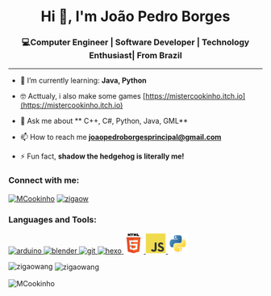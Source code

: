 <h1 align="center">Hi 👋, I'm João Pedro Borges</h1>
<h3 align="center">💻Computer Engineer | Software Developer | Technology Enthusiast| From Brazil</h3>

---

- 🌱 I’m currently learning: **Java, Python**

- 🤓‍ Acttualy, i also make some games [https://mistercookinho.itch.io](https://mistercookinho.itch.io)

- 💬 Ask me about ** C++, C#, Python, Java, GML**

- 📫 How to reach me **joaopedroborgesprincipal@gmail.com**

- ⚡ Fun fact, **shadow the hedgehog is literally me!**

<h3 align="left">Connect with me:</h3>
<p align="left">
<a href="https://twitter.com/MCookinho" target="blank"><img align="center" src="https://raw.githubusercontent.com/rahuldkjain/github-profile-readme-generator/master/src/images/icons/Social/twitter.svg" alt="MCookinho" height="30" width="40" /></a>
<a href="https://www.instagram.com/_peuborges_/" target="blank"><img align="center" src="https://raw.githubusercontent.com/rahuldkjain/github-profile-readme-generator/master/src/images/icons/Social/instagram.svg" alt="zigaow" height="30" width="40" /></a>
</p>

<h3 align="left">Languages and Tools:</h3>
<p align="left"> <a href="https://www.arduino.cc/" target="_blank" rel="noreferrer"> <img src="https://cdn.worldvectorlogo.com/logos/arduino-1.svg" alt="arduino" width="40" height="40"/> </a> <a href="https://www.blender.org/" target="_blank" rel="noreferrer"> <img src="https://download.blender.org/branding/community/blender_community_badge_white.svg" alt="blender" width="40" height="40"/> </a> <a href="https://git-scm.com/" target="_blank" rel="noreferrer"> <img src="https://www.vectorlogo.zone/logos/git-scm/git-scm-icon.svg" alt="git" width="40" height="40"/> </a> <a href="hexo.io/" target="_blank" rel="noreferrer"> <img src="https://www.vectorlogo.zone/logos/hexoio/hexoio-icon.svg" alt="hexo" width="40" height="40"/> </a> <a href="https://www.w3.org/html/" target="_blank" rel="noreferrer"> <img src="https://raw.githubusercontent.com/devicons/devicon/master/icons/html5/html5-original-wordmark.svg" alt="html5" width="40" height="40"/> </a> <a href="https://developer.mozilla.org/en-US/docs/Web/JavaScript" target="_blank" rel="noreferrer"> <img src="https://raw.githubusercontent.com/devicons/devicon/master/icons/javascript/javascript-original.svg" alt="javascript" width="40" height="40"/> </a> <a href="https://www.python.org" target="_blank" rel="noreferrer"> <img src="https://raw.githubusercontent.com/devicons/devicon/master/icons/python/python-original.svg" alt="python" width="40" height="40"/> </a> </p>

<p><img align="left" src="https://github-readme-stats.vercel.app/api/top-langs?username=MCookinho&show_icons=true&locale=en&layout=compact" alt="zigaowang" /></p>

<p>&nbsp;<img align="center" src="https://github-readme-stats.vercel.app/api?username=MCookinho&show_icons=true&locale=en" alt="zigaowang" /></p>

<p><img align="center" src="https://github-readme-streak-stats.herokuapp.com/?user=MCookinho&" alt="MCookinho" /></p>

